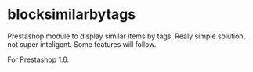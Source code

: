 blocksimilarbytags
==================
Prestashop module to display similar items by tags. Realy simple solution, not super inteligent.
Some features will follow.

For Prestashop 1.6.
